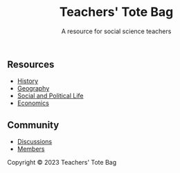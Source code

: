 <!DOCTYPE html>
<html>
<head>
<title>Teachers' Tote Bag</title>
<link rel="stylesheet" href="style.css">
</head>
<body>
<header>
<h1>Teachers' Tote Bag</h1>
<p>A resource for social science teachers</p>
</header>
<main>
<div class="resources">
<h2>Resources</h2>
<ul>
<li><a href="/resources/History">History</a></li>
<li><a href="/resources/Geography">Geography</a></li>
<li><a href="/resources/Social & Political Life"> Social and Political Life</a></li>
<li><a href="/resources/Economics">Economics</a></li>
</ul>
</div>
<div class="community">
<h2>Community</h2>
<ul>
<li><a href="/community/discussions">Discussions</a></li>
<li><a href="/community/members">Members</a></li>
</ul>
</div>
</main>
<footer>
<p>Copyright &copy; 2023 Teachers' Tote Bag</p>
</footer>
</body>
</html>

